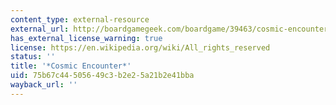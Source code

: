 ```yaml
---
content_type: external-resource
external_url: http://boardgamegeek.com/boardgame/39463/cosmic-encounter
has_external_license_warning: true
license: https://en.wikipedia.org/wiki/All_rights_reserved
status: ''
title: '*Cosmic Encounter*'
uid: 75b67c44-5056-49c3-b2e2-5a21b2e41bba
wayback_url: ''
---
```

